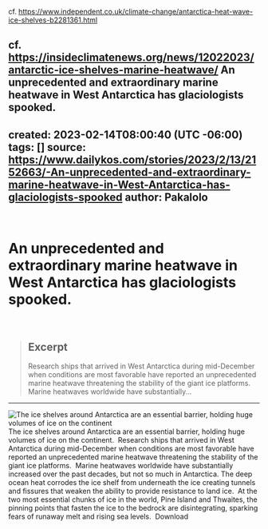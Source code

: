 cf. https://www.independent.co.uk/climate-change/antarctica-heat-wave-ice-shelves-b2281361.html

cf. https://insideclimatenews.org/news/12022023/antarctic-ice-shelves-marine-heatwave/
An unprecedented and extraordinary marine heatwave in West Antarctica has glaciologists spooked.
---
created: 2023-02-14T08:00:40 (UTC -06:00)
tags: []
source: https://www.dailykos.com/stories/2023/2/13/2152663/-An-unprecedented-and-extraordinary-marine-heatwave-in-West-Antarctica-has-glaciologists-spooked
author: Pakalolo
---
​
# An unprecedented and extraordinary marine heatwave in West Antarctica has glaciologists spooked.
​
> ## Excerpt
> Research ships that arrived in West Antarctica during mid-December when conditions are most favorable have reported an unprecedented marine heatwave threatening the stability of the giant ice platforms. Marine heatwaves worldwide have substantially...
​
---
![The ice shelves around Antarctica are an essential barrier, holding huge volumes of ice on the continent](https://images.dailykos.com/images/935773/story_image/newFile-11.jpg?1618007268 "The ice shelves around Antarctica are an essential barrier, holding huge volumes of ice on the continent")
​
The ice shelves around Antarctica are an essential barrier, holding huge volumes of ice on the continent.
​
Research ships that arrived in West Antarctica during mid-December when conditions are most favorable have reported an unprecedented marine heatwave threatening the stability of the giant ice platforms.
​
Marine heatwaves worldwide have substantially increased over the past decades, but not so much in Antarctica. The deep ocean heat corrodes the ice shelf from underneath the ice creating tunnels and fissures that weaken the ability to provide resistance to land ice.
​
At the two most essential chunks of ice in the world, Pine Island and Thwaites, the pinning points that fasten the ice to the bedrock are disintegrating, sparking fears of runaway melt and rising sea levels.
​
Download